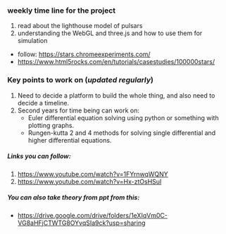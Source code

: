 ### weekly time line for the project 
1. read about the lighthouse model of pulsars
2. understanding the WebGL and three.js and how to use them for simulation
  * follow: https://stars.chromeexperiments.com/
  * https://www.html5rocks.com/en/tutorials/casestudies/100000stars/






### Key points to work on (*updated regularly*)
1. Need to decide a platform to build the whole thing, and also need to decide a timeline.
2. Second years for time being can work on:
   * Euler differential equation solving using python or something with plotting graphs.
   * Rungen-kutta 2 and 4 methods for solving single differential and higher differential equations.
   
 ##### Links you can follow:
 1. https://www.youtube.com/watch?v=1FYrnwqWQNY
 2. https://www.youtube.com/watch?v=Hx-ztOsHSuI
##### You can also take theory from ppt from this:
 * https://drive.google.com/drive/folders/1eXIqVm0C-VG8aHFjCTWTG8OYvqSIa9ck?usp=sharing
